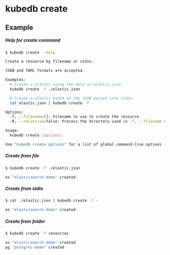# kubedb create

## Example

##### Help for create command

```bash
$ kubedb create --help

Create a resource by filename or stdin.

JSON and YAML formats are accepted.

Examples:
  # Create a elastic using the data in elastic.json.
  kubedb create -f ./elastic.json

  # Create a elastic based on the JSON passed into stdin.
  cat elastic.json | kubedb create -f -

Options:
  -f, --filename=[]: Filename to use to create the resource
  -R, --recursive=false: Process the directory used in -f, --filename recursively.

Usage:
  kubedb create [options]

Use "kubedb create options" for a list of global command-line options (applies to all commands).
```

##### Create from file
```bash
$ kubedb create -f ./elastic.json

es "elasticsearch-demo" created
```

##### Create from stdin
```bash
$ cat ./elastic.json | kubedb create -f -

es "elasticsearch-demo" created
```

##### Create from folder
```bash
$ kubedb create -f resources

es "elasticsearch-demo" created
pg "postgres-demo" created
```
